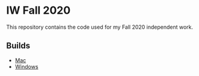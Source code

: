 # IW Fall 2020

This repository contains the code used for my Fall 2020 independent work.

## Builds

* [Mac](https://www.dropbox.com/s/j9eky7075cy99rx/MarchingCubesOSX.zip?dl=0)
* [Windows](https://www.dropbox.com/s/nhrbcqh5oti8lqr/MarchingCubesWindowsX64.zip?dl=0)

